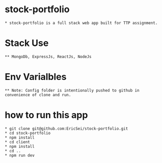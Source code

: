# stock-portfolio

    * stock-portfolio is a full stack web app built for TTP assignment.

# Stack Use

    ** MongoDb, ExpressJs, ReactJs, NodeJs

# Env Varialbles

    ** Note: Config folder is intentionally pushed to github in convenience of clone and run.

# how to run this app

    * git clone git@github.com:EricSei/stock-portfolio.git
    * cd stock-portfolio
    * npm install
    * cd client
    * npm install
    * cd ..
    * npm run dev
